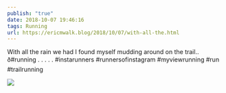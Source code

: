 ```yaml
---
publish: "true"
date: 2018-10-07 19:46:16
tags: Running
url: https://ericmwalk.blog/2018/10/07/with-all-the.html
---
```


With all the rain we had I found myself mudding around on the trail.. ð#running .
.
.
.
.
#instarunners #runnersofinstagram #myviewrunning #run #trailrunning

![](https://ericmwalk.blog/uploads/2022/c88a0e0ee6.jpg)